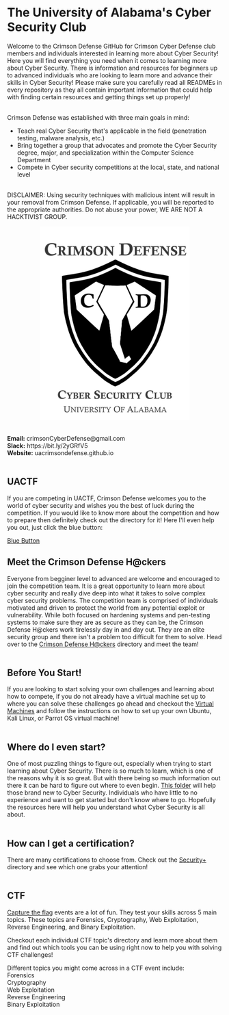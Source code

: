 # The University of Alabama's Cyber Security Club
Welcome to the Crimson Defense GitHub for Crimson Cyber Defense club members and individuals interested in learning more about Cyber Security!
Here you will find everything you need when it comes to learning more about Cyber Security. There is information and resources for beginners up to advanced individuals who are looking to learn more and advance their skills in Cyber Security! Please make sure you carefully read all READMEs in every repository as they all contain important information that could help with finding certain resources and getting things set up properly!<br>
<br>

Crimson Defense was established with three main goals in mind:<br>
- Teach real Cyber Security that's applicable in the field (penetration testing, malware analysis, etc.)
- Bring together a group that advocates and promote the Cyber Security degree, major, and specialization within the Computer Science Department
- Compete in Cyber security competitions at the local, state, and national level 

<br>
DISCLAIMER: Using security techniques with malicious intent will result in your removal from Crimson Defense. If applicable, you will be reported to the appropriate authorities. Do not abuse your power, WE ARE NOT A HACKTIVIST GROUP.

<p align="center">
<img width="350px" src="00_Archive/images/318feea7cf1545feb4dcfd711f64b263.png" alt="Logo"/>
</p>
<br>
<b>Email:</b> crimsonCyberDefense@gmail.com <br>
<b>Slack:</b> https://bit.ly/2yGRfV5 <br>
<b>Website:</b> uacrimsondefense.github.io<br>
<br>

## <b>UACTF</b>
If you are competing in UACTF, Crimson Defense welcomes you to the world of cyber security and wishes you the best of luck during the competition. If you would like to know more about the competition and how to prepare then definitely check out the directory for it! Here I'll even help you out, just click the blue button: <br>

[Blue Button](/UACTF) <br>  


## <b>Meet the Crimson Defense H@ckers</b>
Everyone from begginer level to advanced are welcome and encouraged to join the competition team. It is a great opportunity to learn more about cyber security and really dive deep into what it takes to solve complex cyber security problems. The competition team is comprised of individuals motivated and driven to protect the world from any potential exploit or vulnerability. While both focused on hardening systems and pen-testing systems to make sure they are as secure as they can be, the Crimson Defense H@ckers work tirelessly day in and day out. They are an elite security group and there isn't a problem too difficult for them to solve. Head over to the [Crimson Defense H@ckers](/Crimson_Defense_H@ckers) directory and meet the team! <br>
<br>

## <b>Before You Start!</b>
If you are looking to start solving your own challenges and learning about how to compete, if you do not already have a virtual machine set up to where you can solve these challenges go ahead and checkout the [Virtual Machines](Virtual_Machines) and follow the instructions on how to set up your own Ubuntu, Kali Linux, or Parrot OS virtual machine! <br>
<br>

## <b>Where do I even start?</b>
One of most puzzling things to figure out, especially when trying to start learning about Cyber Security. There is so much to learn, which is one of the reasons why it is so great. But with there being so much information out there it can be hard to figure out where to even begin. [This folder]((/0_Where_To_Start)) will help those brand new to Cyber Security. Individuals who have little to no experience and want to get started but don't know where to go. Hopefully the resources here will help you understand what Cyber Security is all about.<br>
<br>

## <b>How can I get a certification?</b> 
There are many certifications to choose from. Check out the [Security+](/Security+More) directory and see which one grabs your attention!<br>
<br>

## <b>CTF</b>
[Capture the flag]((/Skills)) events are a lot of fun. They test your skills across 5 main topics. These topics are Forensics, Cryptography, Web Exploitation, Reverse Engineering, and Binary Exploitation.<br> 

Checkout each individual CTF topic's directory and learn more about them and find out which tools you can be using right now to help you with solving CTF challenges!<br>

Different topics you might come across in a CTF event include:<br>
Forensics <br>
Cryptography <br>
Web Exploitation <br>
Reverse Engineering <br>
Binary Exploitation
